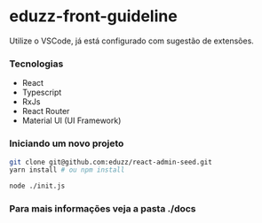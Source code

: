 eduzz-front-guideline
========================

Utilize o VSCode, já está configurado com sugestão de extensões.

### Tecnologias

* React
* Typescript
* RxJs
* React Router
* Material UI (UI Framework)

### Iniciando um novo projeto

```bash
git clone git@github.com:eduzz/react-admin-seed.git
yarn install # ou npm install

node ./init.js
```

### Para mais informações veja a pasta ./docs